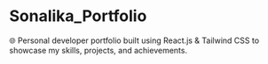# Sonalika_Portfolio
🌐 Personal developer portfolio built using React.js &amp; Tailwind CSS to showcase my skills, projects, and achievements.

